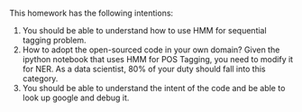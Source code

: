

This homework has the following intentions:

1. You should be able to understand how to use HMM for sequential tagging problem.
2. How to adopt the open-sourced code in your own domain? Given the ipython notebook that uses HMM for POS Tagging, you need to modify it for NER. As a data scientist, 80% of your duty should fall into this category. 
3. You should be able to understand the intent of the code and be able to look up google and debug it.

